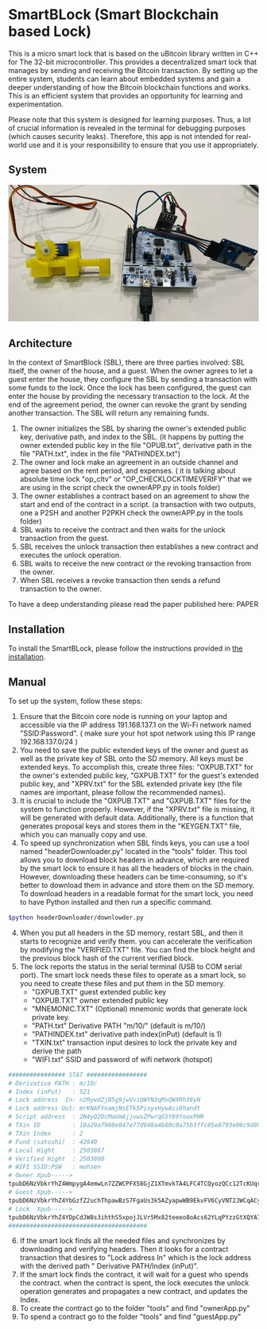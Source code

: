 # SmartBLock (Smart Blockchain based Lock)

This is a micro smart lock that is based on the uBitcoin library written in C++ for The 32-bit microcontroller. This provides a decentralized smart lock that manages by sending and receiving the Bitcoin transaction. By setting up the entire system, students can learn about embedded systems and gain a deeper understanding of how the Bitcoin blockchain functions and works. This is an efficient system that provides an opportunity for learning and experimentation.

Please note that this system is designed for learning purposes. Thus, a lot of crucial information is revealed in the terminal for debugging purposes (which causes security leaks). Therefore, this app is not intended for real-world use and it is your responsibility to ensure that you use it appropriately.

## System 
![image](images/SmartBLock.jpeg)

## Architecture 
In the context of SmartBlock (SBL), there are three parties involved: SBL itself, the owner of the house, and a guest. When the owner agrees to let a guest enter the house, they configure the SBL by sending a transaction with some funds to the lock. Once the lock has been configured, the guest can enter the house by providing the necessary transaction to the lock. At the end of the agreement period, the owner can revoke the grant by sending another transaction. The SBL will return any remaining funds. 
1. The owner initializes the SBL by sharing the owner's extended public key, derivative path, and index to the SBL. (it happens by putting the owner extended public key in the file "OPUB.txt", derivative path in the file "PATH.txt", index in the file "PATHINDEX.txt")
2. The owner and lock make an agreement in an outside channel and agree based on the rent period, and expenses. ( it is talking about absolute time lock "op_cltv" or "OP_CHECKLOCKTIMEVERIFY" that we are using in the script check the ownerAPP.py in tools folder) 
3. The owner establishes a contract based on an agreement to show the start and end of the contract in a script. (a transaction with two outputs, one a P2SH and another P2PKH check the ownerAPP.py in the tools folder) 
4. SBL waits to receive the contract and then waits for the unlock transaction from the guest. 
5. SBL receives the unlock transaction then establishes a new contract and executes the unlock operation. 
6. SBL waits to receive the new contract or the revoking transaction from the owner. 
7. When SBL receives a revoke transaction then sends a refund transaction to the owner. 

To have a deep understanding please read the paper published here: 
PAPER


## Installation
To install the SmartBLock, please follow the instructions  provided in [the installation](docs/Installation.md).


 ## Manual
To set up the system, follow these steps:

1. Ensure that the Bitcoin core node is running on your laptop and accessible via the IP address 191.168.137.1 on the Wi-Fi network named "SSID:Password". ( make sure your hot spot network using this IP range 192.168.137.0/24 )
2. You need to save the public extended keys of the owner and guest as well as the private key of SBL onto the SD memory. All keys must be extended keys. To accomplish this, create three files: "OXPUB.TXT" for the owner's extended public key, "GXPUB.TXT" for the guest's extended public key, and "XPRV.txt" for the SBL extended private key (the file names are important, please follow the recommended names).
3. It is crucial to include the "OXPUB.TXT" and "GXPUB.TXT" files for the system to function properly. However, if the "XPRV.txt" file is missing, it will be generated with default data. Additionally, there is a function that generates proposal keys and stores them in the "KEYGEN.TXT" file, which you can manually copy and use.
4. To speed up synchronization when SBL finds keys, you can use a tool named "headerDownloader.py" located in the "tools" folder. This tool allows you to download block headers in advance, which are required by the smart lock to ensure it has all the headers of blocks in the chain. However, downloading these headers can be time-consuming, so it's better to download them in advance and store them on the SD memory. To download headers in a readable format for the smart lock, you need to have Python installed and then run a specific command. 
```sh
$python headerDownloader/downlowder.py
```
4. When you put all headers in the SD memory, restart SBL, and then it starts to recognize and verify them. you can accelerate the verification by modifying the "VERIFIED.TXT" file. You can find the block height and the previous block hash of the current verified block.
5. The lock reports the status in the serial terminal (USB to COM serial port). The smart lock needs these files to operate as a smart lock, so you need to create these files and put them in the SD memory.
   - "GXPUB.TXT" guest extended public key
   - "OXPUB.TXT" owner extended public key
   - "MNEMONIC.TXT" (Optional) mnemonic words that generate lock private key.
   - "PATH.txt" Derivative PATH "m/10/" (default is m/10/)
   - "PATHINDEX.txt" derivative path index(inPut) (default is 1)
   - "TXIN.txt" transaction input desires to lock the private key and derive the path
   - "WIFI.txt" SSID and password of wifi network (hotspot)
```sh
################ STAT #################
# Derivative PATH : m/10/
# Index (inPut)   : 521
# Lock address  In: n2RywdZjB5g9jwVviQWYN3qMxQWXRh38yN
# Lock address Out: mrKNAFYnamjNsETk5PixyxHywAci6handt
# Script address  : 2N4yQ2DcMaUmAjjvwsZPwrqG5Y89YooxPHR
# TXin ID         : 10a29af960e847e77d948a4b80c0a75b3ffc05e8793e06c9d8948d83bac4085f
# TXin Index      : 2
# Fund (satoshi)  : 42840
# Local Hight     : 2503867
# Verified Hight  : 2503800
# WIFI SSID:PSW   : mohsen
# Owner Xpub----->
tpubD6NzVbkrYhZ4WmpygA4emwLn7ZZWCPFX58GjZ1XTmvkTA4LFC4TCQyozQCc12TcKUqrS83sp5KyNBkyxmrPM68SCx7dgfsBwD7QSt1U9LAT
# Guest Xpub----->
tpubD6NzVbkrYhZ4YbGzfZ2uchThpawBzS7FgaUs3k5AZyapwWB9EkvFV6CyVNT2JWCqACyhWDiHfdityAZajDoQmh9uEPakg1LPV5TXvbpaZFs
# Lock  Xpub----->
tpubD6NzVbkrYhZ4YDpCdJW8s3ihthS5xpojJLVr5Mx82teeeo8oAcs62YLqPYzzGtXQYA7CTNgsV58mxD9R2zkHePtKVTj1cMaBXR1UbHXAdXt
#######################################
```
6. If the smart lock finds all the needed files and synchronizes by downloading and verifying headers. Then it looks for a contract transaction that desires to "Lock address In" which is the lock address with the derived path " Derivative PATH/Index (inPut)".
7. If the smart lock finds the contract, it will wait for a guest who spends the contract. when the contract is spent, the lock executes the unlock operation generates and propagates a new contract, and updates the Index.
8. To create the contract go to the folder "tools" and find "ownerApp.py"
9. To spend a contract go to the folder "tools" and find "guestApp.py"
   



